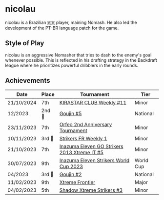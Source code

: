 # nicolau

nicolau is a Brazilian :brazil: player, maining Nomash. He also led the development of the PT-BR language patch for the game.

## Style of Play

nicolau is an aggressive Nomasher that tries to dash to the enemy's goal whenever possible. This is reflected in his drafting strategy in the Backdraft league where he prioritizes powerful dribblers in the early rounds.

## Achievements

|Date|Place|Tournament|Tier|
|-|-|-|-|
| 21/10/2024 | 7th | [KIRASTAR CLUB Weekly #11](../../tournaments/kirastar/kirastar11.md) | Minor |
| 12/2023 | 2nd :2nd_place_medal: | [Goujin #5](../../tournaments/lemonade/xgoujin5.md) | National |
| 23/11/2023 | 7th |[Orfeo 2nd Anniversary Tournament](../../tournaments/orfeo/orfeoanni.md) | Minor |
| 10/11/2023 |3rd :3rd_place_medal:| [Strikers FR Weekly 1](../../tournaments/weeklies/weekly1.md) | Minor |
| 21/10/2023 | 7th | [Inazuma Eleven GO Strikers 2013 Xtreme IT #5](../../tournaments/italia/it5.md) | Minor |
| 30/07/2023 | 9th | [Inazuma Eleven Strikers World Cup 2023](../../tournaments/worldcup23.md) | World Cup |
| 04/2023 | 3rd :3rd_place_medal: | [Goujin #2](../../tournaments/lemonade/xgoujin2.md) | National |
| 11/02/2023 | 9th | [Xtreme Frontier](../../tournaments/sf/xf.md) | Major |
| 04/02/2023 | 5th | [Shadow Xtreme Strikers #3](../../tournaments/shadow/shadow3.md) | Minor |